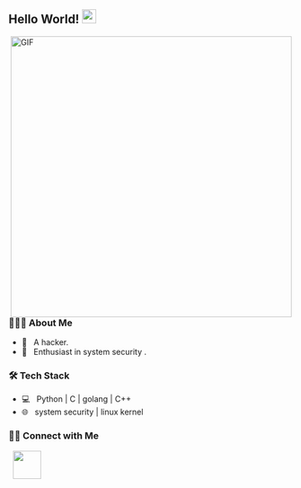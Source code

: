 <h2> Hello World! <img src="https://i.loli.net/2021/07/02/qYpWHrlVZ2caS8R.gif" width="25"></h2>
<img align="right" alt="GIF" src="https://i.loli.net/2021/07/02/qYpWHrlVZ2caS8R.gif" width="500"/>

<h3> 👨🏻‍💻 About Me </h3>

- 💼 &nbsp; A hacker.
- 🌱 &nbsp; Enthusiast in system security .

<h3>🛠 Tech Stack</h3>

- 💻 &nbsp; Python | C | golang | C++  
- 🌐 &nbsp; system security | linux kernel 


<h3> 🤝🏻 Connect with Me </h3>

<p align="left">
&nbsp; <a href="mailto:zhdwizard@gmail.com" target="_blank" rel="noopener noreferrer"><img src="https://img.icons8.com/plasticine/100/000000/gmail.png"  width="50" /></a>
</p>
